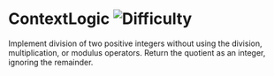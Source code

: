 # ContextLogic ![Difficulty](https://img.shields.io/badge/-MEDIUM-yellow)
	
Implement division of two positive integers without using the division, multiplication, or modulus operators. Return the quotient as an integer, ignoring the remainder.
	
